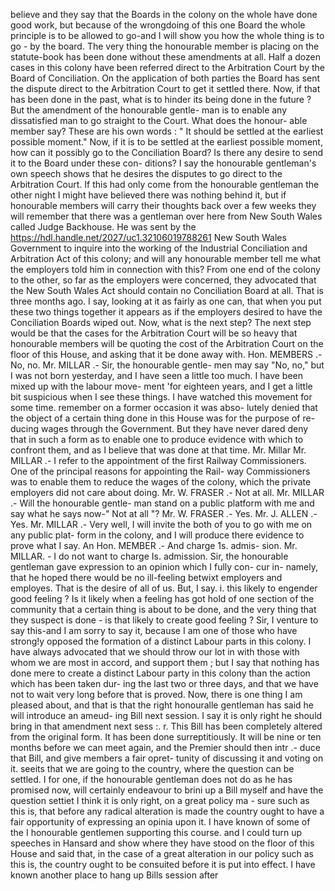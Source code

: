 believe and they say that the Boards in the colony on the whole have done good work, but because of the wrongdoing of this one Board the whole principle is to be allowed to go-and I will show you how the whole thing is to go - by the board. The very thing the honourable member is placing on the statute-book has been done without these amendments at all. Half a dozen cases in this colony have been referred direct to the Arbitration Court by the Board of Conciliation. On the application of both parties the Board has sent the dispute direct to the Arbitration Court to get it settled there. Now, if that has been done in the past, what is to hinder its being done in the future ? But the amendment of the honourable gentle- man is to enable any dissatisfied man to go straight to the Court. What does the honour- able member say? These are his own words : " It should be settled at the earliest possible moment." Now, if it is to be settled at the earliest possible moment, how can it possibly go to the Conciliation Board? Is there any desire to send it to the Board under these con- ditions? I say the honourable gentleman's own speech shows that he desires the disputes to go direct to the Arbitration Court. If this had only come from the honourable gentleman the other night I might have believed there was nothing behind it, but if honourable members will carry their thoughts back over a few weeks they will remember that there was a gentleman over here from New South Wales called Judge Backhouse. He was sent by the https://hdl.handle.net/2027/uc1.32106019788261 New South Wales Government to inquire into the working of the Industrial Conciliation and Arbitration Act of this colony; and will any honourable member tell me what the employers told him in connection with this? From one end of the colony to the other, so far as the employers were concerned, they advocated that the New South Wales Act should contain no Conciliation Board at all. That is three months ago. I say, looking at it as fairly as one can, that when you put these two things together it appears as if the employers desired to have the Conciliation Boards wiped out. Now, what is the next step? The next step would be that the cases for the Arbitration Court will be so heavy that honourable members will be quoting the cost of the Arbitration Court on the floor of this House, and asking that it be done away with. Hon. MEMBERS .- No, no. Mr. MILLAR .- Sir, the honourable gentle- men may say "No, no," but I was not born yesterday, and I have seen a little too much. I have been mixed up with the labour move- ment 'for eighteen years, and I get a little bit suspicious when I see these things. I have watched this movement for some time. remember on a former occasion it was abso- lutely denied that the object of a certain thing done in this House was for the purpose of re- ducing wages through the Government. But they have never dared deny that in such a form as to enable one to produce evidence with which to confront them, and as I believe that was done at that time. Mr. Millar Mr. MILLAR .- I refer to the appointment of the first Railway Commissioners. One of the principal reasons for appointing the Rail- way Commissioners was to enable them to reduce the wages of the colony, which the private employers did not care about doing. Mr. W. FRASER .- Not at all. Mr. MILLAR .- Will the honourable gentle- man stand on a public platform with me and say what he says now-" Not at all "? Mr. W. FRASER .- Yes. Mr. J. ALLEN .- Yes. Mr. MILLAR .- Very well, I will invite the both of you to go with me on any public plat- form in the colony, and I will produce there evidence to prove what I say. An Hon. MEMBER .- And charge 1s. admis- sion. Mr. MILLAR. - I do not want to charge Is. admission. Sir, the honourable gentleman gave expression to an opinion which I fully con- cur in- namely, that he hoped there would be no ill-feeling betwixt employers and employes. That is the desire of all of us. But, I say. i. this likely to engender good feeling ? Is it likely when a feeling has got hold of one section of the community that a certain thing is about to be done, and the very thing that they suspect is done - is that likely to create good feeling ? Sir, I venture to say this-and I am sorry to say it, because I am one of those who have strong!y opposed the formation of a distinct Labour parts in this colony. I have always advocated that we should throw our lot in with those with whom we are most in accord, and support them ; but I say that nothing has done mere to create a distinct Labour party in this colony than the action which has been taken dur- ing the last two or three days, and that we have not to wait very long before that is proved. Now, there is one thing I am pleased about, and that is that the right honouralle gentleman has said he will introduce an ameud- ing Bill next session. I say it is only right he should bring in that amendment next sess :. r. This Bill has been completely altered from the original form. It has been done surreptitiously. It will be nine or ten months before we can meet again, and the Premier should then intr .- duce that Bill, and give members a fair opret- tunity of discussing it and voting on it. seeits that we are going to the country, where the question can be settled. I for one, if the honourable gentleman does not do as he has promised now, will certainly endeavour to brini up a Bill myself and have the question settiet I think it is only right, on a great policy ma - sure such as this is, that before any radical alteration is made the country ought to have a fair opportunity of expressing an opinia upon it. I have known of some of the I honourable gentlemen supporting this course. and I could turn up speeches in Hansard and show where they have stood on the floor of this House and said that, in the case of a great alteration in our policy such as this is, the country ought to be consuited before it is put into effect. I have known another place to hang up Bills session after 